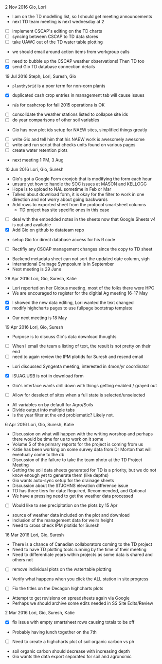   2 Nov 2016
  Gio, Lori
  - I am on the TD modelling list, so I should get meeting announcements
  - next TD team meeting is next wednesday at 2
  - [ ] implement CSCAP's editing on the TD charts
  - [ ] syncing between CSCAP to TD data stores
  - [ ] take UAWC out of the TD water table plotting
  - we should email around action items from workgroup calls
  - [ ] need to bubble up the CSCAP weather observations!  Then TD too
  - [x] send Gio TD database connection details

 19 Jul 2016
  Steph, Lori, Suresh, Gio
  - `planthybrid` is a poor term for non-corn plants
  - [x] duplicated cash crop entries in management tab will cause issues
  - n/a for cashcrop for fall 2015 operations is OK
  - [ ] consolidate the weather stations listed to collapse site ids
  - [ ] do year comparisons of other soil variables
  - Gio has new plot ids setup for NAEW sites, simplified things greatly
  - [ ] write Gio and tell him that his NAEW work is awesomely awesome
  - [ ] write and run script that checks units found on various pages
  - [ ] create water retention plots
  - next meeting 1 PM, 3 Aug
 
 10 Jun 2016
  Lori, Gio, Suresh
  - Gio's got a Google Form cronjob that is modifying the form each hour
  - unsure yet how to handle the SOC issues at MASON and KELLOGG
  - Hope is to upload to NAL sometime in Feb or Mar
  - Talked about download form, it is okay for the filter to work in one
    direction and not worry about going backwards
  - Add rows to exported sheet from the protocol smartsheet columns
    - TD project has site specific ones in this case
  - [ ] deal with the embedded notes in the sheets now that Google Sheets v4
    is out and available
  - [x] Add Gio on github to datateam repo
  - setup Gio for direct database access for his R code
  - [ ] Rectifiy any CSCAP management changes since the copy to TD sheet
  - Backend metadata sheet can not sort the updated date column, sigh
  - International Drainage Symposium is in September
  - Next meeting is 29 June

 28 Apr 2016
  Lori, Gio, Suresh, Katie
  - Lori reported on her Globus meeting, most of the folks there were HPC
  - We are encouraged to register for the digitial Ag meeting 16-17 May
  - [x] I showed the new data editing, Lori wanted the text changed
  - [x] modify highcharts pages to use fullpage bootstrap template
  - Our next meeting is 18 May
 
 19 Apr 2016
  Lori, Gio, Suresh
  - Purpose is to discuss Gio's data download thoughts
  - [ ] When I email the team a listing of text, the result is not pretty on 
    their end
  - [ ] need to again review the IPM plotids for Suresh and resend email
  - Lori discussed Syngenta meeting, interested in 4mon/yr coordinator
  - [x] ISUAG.USB is not in download form
  - Gio's interface wants drill down with things getting enabled / grayed out
  - [ ] Allow for deselect of sites when a full state is selected/unselected
  - All variables on by default for Agro/Soils
  - Divide output into multiple tabs
  - Is the year filter at the end problematic?  Likely not.

  6 Apr 2016
  Lori, Gio, Suresh, Katie
  - Discussion on what will happen with the writing worshop and perhaps there
    would be time for us to work on it some
  - Volume 5 of the primary reports for the project is coming from us
  - Katie has been working on some survey data from Dr Morton that will 
    eventually come to the db
  - Discussion of the failure to take the team photo at the TD Project Meeting
  - Getting the soil data sheets generated for TD is a priority, but we do
    not know enough yet to generate them (like depths)
  - Gio wants auto-sync setup for the drainage sheets
  - Discussion about the STJOHNS elevation difference issue
  - TD has three tiers for data: Required, Recommended, and Optional
  - We have a pressing need to get the weather data processed
  - [ ] Would like to see precipitation on the plots by 15 Apr
  - source of weather data included on the plot and download
  - Inclusion of the management data for weirs height
  - Need to cross check IPM plotids for Suresh

 16 Mar 2016
  Lori, Gio, Suresh
  - There is a chance of Canadian collaborators coming to the TD project
  - Need to have TD plotting tools running by the time of their meeting
  - Need to differentiate years within projects as some data is shared
    and others not
  - [ ] remove individual plots on the watertable plotting
  - Verify what happens when you click the ALL station in site progress
  - [ ] Fix the titles on the Decagon highcharts plots
  - Attempt to get revisions on spreadsheets again via Google
  - Perhaps we should archive some edits needed in SS Site Edits/Review

  2 Mar 2016
  Lori, Gio, Suresh, Katie
  - [x] fix issue with empty smartsheet rows causing totals to be off
  - Probably having lunch together on the 7th
  - [ ] Need to create a highcharts plot of soil organic carbon vs ph
  - soil organic carbon should decrease with increasing depth
  - Gio wants the data export separated for soil and agronomic